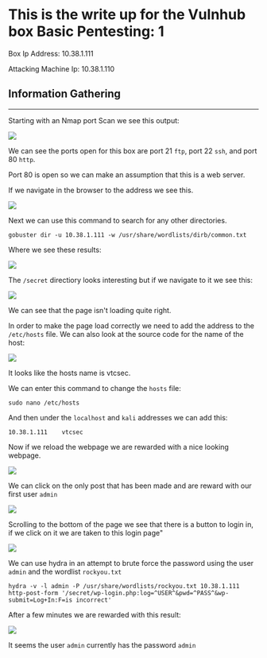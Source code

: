 # This is the write up for the Vulnhub box Basic Pentesting: 1

Box Ip Address: 10.38.1.111

Attacking Machine Ip: 10.38.1.110

## **Information Gathering**
---
Starting with an Nmap port Scan we see this output:

![](Images/nmap.JPG)

We can see the ports open for this box are port 21 `ftp`, port 22 `ssh`, and port 80 `http`.

Port 80 is open so we can make an assumption that this is a web server.

If we navigate in the browser to the address we see this.

![](Images/main_web.JPG)

Next we can use this command to search for any other directories.

```
gobuster dir -u 10.38.1.111 -w /usr/share/wordlists/dirb/common.txt
```

Where we see these results:

![](Images/gobust.JPG)

The `/secret` directiory looks interesting but if we navigate to it we see this:

![](Images/wp_nohost.JPG)

We can see that the page isn't loading quite right.

In order to make the page load correctly we need to add the address to the `/etc/hosts` file. We can also look at the source code for the name of the host:

![](Images/secret_source.JPG)

It looks like the hosts name is vtcsec.

We can enter this command to change the `hosts` file:
```
sudo nano /etc/hosts
```

And then under the `localhost` and `kali` addresses we can add this:

```
10.38.1.111    vtcsec
```

Now if we reload the webpage we are rewarded with a nice looking webpage.

![](Images/wp_host.JPG)

We can click on the only post that has been made and are reward with our first user `admin`

![](Images/admin_tip.JPG)

Scrolling to the bottom of the page we see that there is a button to login in, if we click on it we are taken to this login page"

![](Images/wp_login.JPG)

We can use hydra in an attempt to brute force the password using the user `admin` and the wordlist `rockyou.txt`

```
hydra -v -l admin -P /usr/share/wordlists/rockyou.txt 10.38.1.111 http-post-form '/secret/wp-login.php:log=^USER^&pwd=^PASS^&wp-submit=Log+In:F=is incorrect'
```

After a few minutes we are rewarded with this result:

![](Images/hydra_wplogin_admin.JPG)

It seems the user `admin` currently has the password `admin`